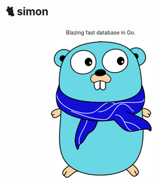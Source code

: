 # :cat2: simon

<div align="center">

Blazing fast database in Go.

![Simon logo](assets/logo.png)

</div>